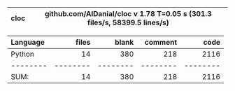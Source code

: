 cloc|github.com/AlDanial/cloc v 1.78  T=0.05 s (301.3 files/s, 58399.5 lines/s)
--- | ---

Language|files|blank|comment|code
:-------|-------:|-------:|-------:|-------:
Python|14|380|218|2116
--------|--------|--------|--------|--------
SUM:|14|380|218|2116
